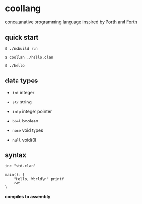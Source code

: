 # coollang

concatanative programming language inspired by [Porth](https://gitlab.com/tsoding/porth) and [Forth](https://en.wikipedia.org/wiki/Forth)

## quick start

```console
$ ./nobuild run

$ coollan ./hello.clan

$ ./hello
```

## data types

- `int` integer

- `str` string

- `intp` integer pointer

- `bool` boolean

- `none` void types

- `null` void(0)

## syntax

```
inc "std.clan"

main(): {
    "Hello, World\n" printf
    ret
}
```

**compiles to assembly**
